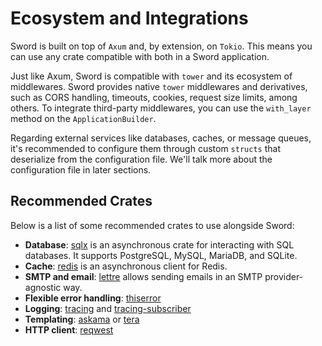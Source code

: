 # Ecosystem and Integrations

Sword is built on top of `Axum` and, by extension, on `Tokio`. This means you can use any crate compatible with both in a Sword application.

Just like Axum, Sword is compatible with `tower` and its ecosystem of middlewares. Sword provides native `tower` middlewares and derivatives, such as CORS handling, timeouts, cookies, request size limits, among others. To integrate third-party middlewares, you can use the `with_layer` method on the `ApplicationBuilder`.

Regarding external services like databases, caches, or message queues, it's recommended to configure them through custom `structs` that deserialize from the configuration file. We'll talk more about the configuration file in later sections.

## Recommended Crates

Below is a list of some recommended crates to use alongside Sword:

- **Database**: [sqlx](https://docs.rs/sqlx/latest/sqlx/) is an asynchronous crate for interacting with SQL databases. It supports PostgreSQL, MySQL, MariaDB, and SQLite.
- **Cache**: [redis](https://docs.rs/redis/latest/redis/) is an asynchronous client for Redis.
- **SMTP and email**: [lettre](https://lettre.rs/) allows sending emails in an SMTP provider-agnostic way.
- **Flexible error handling**: [thiserror](https://docs.rs/thiserror/latest/thiserror/)
- **Logging**: [tracing](https://docs.rs/tracing/latest/tracing/) and [tracing-subscriber](https://docs.rs/tracing-subscriber/latest/tracing_subscriber/)
- **Templating**: [askama](https://docs.rs/askama/latest/askama/) or [tera](https://keats.github.io/tera/docs/)
- **HTTP client**: [reqwest](https://docs.rs/reqwest/latest/reqwest/)
